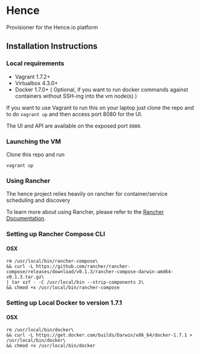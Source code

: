 # Hence
Provisioner for the Hence.io platform

## Installation Instructions
### Local requirements
* Vagrant 1.7.2+
* Virtualbox 4.3.0+
* Docker 1.7.0+  ( Optional, if you want to run docker commands against containers without SSH-ing into the vm node(s) )

If you want to use Vagrant to run this on your laptop just clone the repo and to do `vagrant up` and then access port 8080 for the UI.

The UI and API are available on the exposed port `8080`.

### Launching the VM
Clone this repo and run

`vagrant up`

### Using Rancher

The hence project relies heavily on rancher for container/service scheduling and discovery

To learn more about using Rancher, please refer to the [Rancher Documentation](http://docs.rancher.com/).

### Setting up Rancher Compose CLI
#### OSX
    rm /usr/local/bin/rancher-compose\
    && curl -L https://github.com/rancher/rancher-compose/releases/download/v0.1.3/rancher-compose-darwin-amd64-v0.1.3.tar.gz\
    | tar xzf - -C /usr/local/bin --strip-components 2\
    && chmod +x /usr/local/bin/rancher-compose

### Setting up Local Docker to version 1.7.1
#### OSX
    rm /usr/local/bin/docker\
    && curl -L https://get.docker.com/builds/Darwin/x86_64/docker-1.7.1 > /usr/local/bin/docker\
    && chmod +x /usr/local/bin/docker
